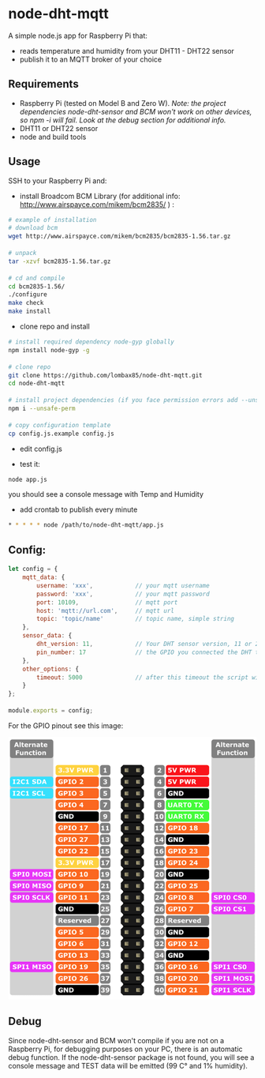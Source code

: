 # node-dht-mqtt

A simple node.js app for Raspberry Pi that:

- reads temperature and humidity from your DHT11 - DHT22 sensor
- publish it to an MQTT broker of your choice


## Requirements

- Raspberry Pi (tested on Model B and Zero W).
*Note: the project dependencies node-dht-sensor and BCM won't work on other devices,
so npm -i will fail. Look at the debug section for additional info.*
- DHT11 or DHT22 sensor
- node and build tools

## Usage

SSH to your Raspberry Pi and:

- install Broadcom BCM Library (for additional info: http://www.airspayce.com/mikem/bcm2835/ ) :

```bash
# example of installation
# download bcm
wget http://www.airspayce.com/mikem/bcm2835/bcm2835-1.56.tar.gz

# unpack
tar -xzvf bcm2835-1.56.tar.gz

# cd and compile
cd bcm2835-1.56/
./configure
make check
make install
```

- clone repo and install

```bash
# install required dependency node-gyp globally
npm install node-gyp -g

# clone repo
git clone https://github.com/lombax85/node-dht-mqtt.git
cd node-dht-mqtt

# install project dependencies (if you face permission errors add --unsafe-perm)
npm i --unsafe-perm

# copy configuration template
cp config.js.example config.js
```

- edit config.js

- test it:

```bash
node app.js
```

you should see a console message with Temp and Humidity

- add crontab to publish every minute
```bash
* * * * * node /path/to/node-dht-mqtt/app.js
```

## Config:

```javascript
let config = {
    mqtt_data: {
        username: 'xxx',            // your mqtt username
        password: 'xxx',            // your mqtt password
        port: 10109,                // mqtt port
        host: 'mqtt://url.com',     // mqtt url
        topic: 'topic/name'         // topic name, simple string
    },
    sensor_data: {
        dht_version: 11,            // Your DHT sensor version, 11 or 22
        pin_number: 17              // the GPIO you connected the DHT to. See below image
    },
    other_options: {
        timeout: 5000               // after this timeout the script will exit
    }
};

module.exports = config;

```

For the GPIO pinout see this image:

![Raspberry Pi Pinout](/gpio.png)


## Debug
Since node-dht-sensor and BCM won't compile if you are not on a Raspberry Pi,
for debugging purposes on your PC, there is an automatic debug function.
If the node-dht-sensor package is not found, you will see a console
message and TEST data will be emitted (99 C° and 1% humidity).



